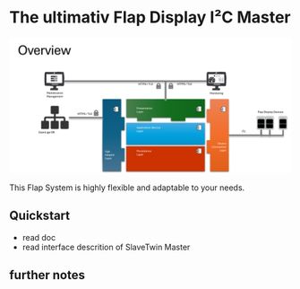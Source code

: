 # The ultimativ Flap Display I²C Master

![](../pic/Overview.png)

This Flap System is highly flexible and adaptable to your needs.

## Quickstart
- read doc
- read interface descrition of SlaveTwin Master

## further notes
